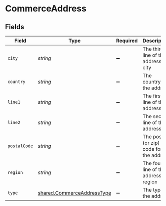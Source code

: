 # CommerceAddress


## Fields

| Field                                                                           | Type                                                                            | Required                                                                        | Description                                                                     |
| ------------------------------------------------------------------------------- | ------------------------------------------------------------------------------- | ------------------------------------------------------------------------------- | ------------------------------------------------------------------------------- |
| `city`                                                                          | *string*                                                                        | :heavy_minus_sign:                                                              | The third line of the address, or city                                          |
| `country`                                                                       | *string*                                                                        | :heavy_minus_sign:                                                              | The country for the address                                                     |
| `line1`                                                                         | *string*                                                                        | :heavy_minus_sign:                                                              | The first line of the address                                                   |
| `line2`                                                                         | *string*                                                                        | :heavy_minus_sign:                                                              | The second line of the address                                                  |
| `postalCode`                                                                    | *string*                                                                        | :heavy_minus_sign:                                                              | The postal (or zip) code for the address                                        |
| `region`                                                                        | *string*                                                                        | :heavy_minus_sign:                                                              | The fourth line of the address, or region                                       |
| `type`                                                                          | [shared.CommerceAddressType](../../../sdk/models/shared/commerceaddresstype.md) | :heavy_minus_sign:                                                              | The type of the address                                                         |